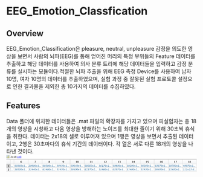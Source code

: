 # EEG_Emotion_Classfication

## Overview
EEG_Emotion_Classification은 pleasure, neutral, unpleasure 감정을 의도한 영상을 보면서 사람의 뇌파(EEG)를 통해 얻어진 머리의 특정 부위들의 Feature 데이터를 추출하고 해당 데이터를 사용하여 의사 분류 트리에 해당 데이터들을 입력하고 감정 분류를 실시하는 모듈이다.적절한 뇌파 추출을 위해 EEG 측정 Device를 사용하여 남자 10명, 여자 10명의 데이터를 추출하였으며, 실험 과정 중 잘못된 실험 프로토콜 설정으로 인한 결과물을 제외한 총 10가지의 데이터를 수집하였다.

## Features
Data 폴더에 위치한 데이터들은 .mat 파일의 확장자를 가지고 있으며 피실험자는 총 18개의 영상을 시청하고 다음 영상을 방해하는 노이즈를 최대한 줄이기 위해 30초씩 휴식을 취한다. 데이터는 2x18의 셀로 이루어져 있으며 1행은 영상을 보면서 추출된 데이터이고, 2행은 30초마다의 휴식 기간의 데이터이다. 각 열은 서로 다른 18개의 영상을 나타낸 것이다.
<br/><img src="IMAGE/CELL.png"/>
